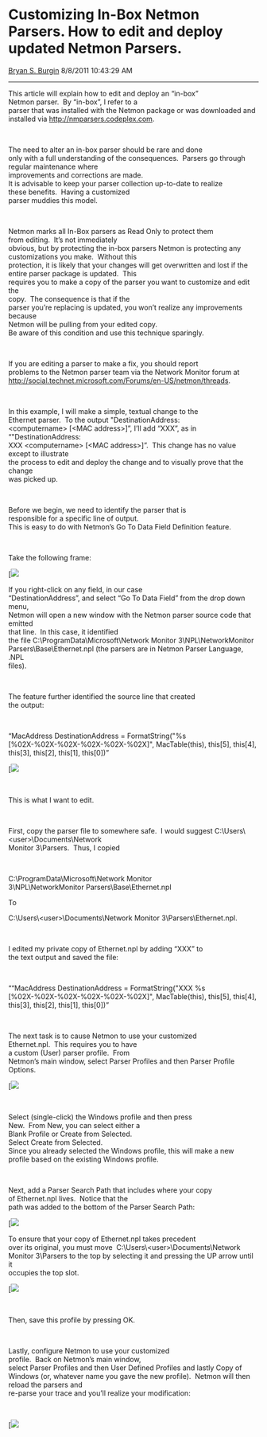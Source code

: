 <div id="page">

# Customizing In-Box Netmon Parsers. How to edit and deploy updated Netmon Parsers.

[Bryan S.
Burgin](https://social.msdn.microsoft.com/profile/Bryan%20S.%20Burgin)
8/8/2011 10:43:29 AM

-----

<div id="content">

This article will explain how to edit and deploy an “in-box”  
Netmon parser.  By “in-box”, I refer to a  
parser that was installed with the Netmon package or was downloaded
and  
installed via <http://nmparsers.codeplex.com>.

 

The need to alter an in-box parser should be rare and done  
only with a full understanding of the consequences.  Parsers go through
regular maintenance where  
improvements and corrections are made.   
It is advisable to keep your parser collection up-to-date to realize  
these benefits.  Having a customized  
parser muddies this model.

 

Netmon marks all In-Box parsers as Read Only to protect them  
from editing.  It’s not immediately  
obvious, but by protecting the in-box parsers Netmon is protecting any  
customizations you make.  Without this  
protection, it is likely that your changes will get overwritten and lost
if the  
entire parser package is updated.  This  
requires you to make a copy of the parser you want to customize and edit
the  
copy.  The consequence is that if the  
parser you’re replacing is updated, you won’t realize any improvements
because  
Netmon will be pulling from your edited copy.   
Be aware of this condition and use this technique sparingly.

 

If you are editing a parser to make a fix, you should report  
problems to the Netmon parser team via the Network Monitor forum at
<http://social.technet.microsoft.com/Forums/en-US/netmon/threads>.

 

In this example, I will make a simple, textual change to the  
Ethernet parser.  To the output "DestinationAddress:  
\<computername\> \[\<MAC address\>\]”, I’ll add “XXX”, as in
“"DestinationAddress:  
XXX \<computername\> \[\<MAC address\>\]”.  This change has no value
except to illustrate  
the process to edit and deploy the change and to visually prove that the
change  
was picked up.

 

Before we begin, we need to identify the parser that is  
responsible for a specific line of output.   
This is easy to do with Netmon’s Go To Data Field Definition feature.

 

Take the following
frame:

[![](images/8507.1.bmp)

If you right-click on any field, in our case  
“DestinationAddress”, and select “Go To Data Field” from the drop down
menu,  
Netmon will open a new window with the Netmon parser source code that
emitted  
that line.  In this case, it identified  
the file C:\\ProgramData\\Microsoft\\Network Monitor
3\\NPL\\NetworkMonitor  
Parsers\\Base\\Ethernet.npl (the parsers are in Netmon Parser Language,
.NPL  
files).

 

The feature further identified the source line that created  
the output:

 

“MacAddress DestinationAddress = FormatString("%s  
\[%02X-%02X-%02X-%02X-%02X-%02X\]", MacTable(this), this\[5\],
this\[4\],  
this\[3\], this\[2\], this\[1\],
this\[0\])”

[![](images/6574.2.bmp)

 

This is what I want to edit.

 

First, copy the parser file to somewhere safe.  I would suggest
C:\\Users\\\<user\>\\Documents\\Network  
Monitor 3\\Parsers.  Thus, I copied

 

C:\\ProgramData\\Microsoft\\Network Monitor  
3\\NPL\\NetworkMonitor Parsers\\Base\\Ethernet.npl

To

C:\\Users\\\<user\>\\Documents\\Network Monitor
3\\Parsers\\Ethernet.npl.

 

I edited my private copy of Ethernet.npl by adding “XXX” to  
the text output and saved the file:

 

““MacAddress DestinationAddress = FormatString("XXX %s  
\[%02X-%02X-%02X-%02X-%02X-%02X\]", MacTable(this), this\[5\],
this\[4\],  
this\[3\], this\[2\], this\[1\], this\[0\])”

 

The next task is to cause Netmon to use your customized  
Ethernet.npl.  This requires you to have  
a custom (User) parser profile.  From  
Netmon’s main window, select Parser Profiles and then Parser Profile
Options.

[![](images/2335.3.bmp)

 

Select (single-click) the Windows profile and then press  
New.  From New, you can select either a  
Blank Profile or Create from Selected.   
Select Create from Selected.   
Since you already selected the Windows profile, this will make a new  
profile based on the existing Windows profile.

 

Next, add a Parser Search Path that includes where your copy  
of Ethernet.npl lives.  Notice that the  
path was added to the bottom of the Parser Search
Path:

[![](images/6560.4.bmp)

[](images/8875.4.bmp)

To ensure that your copy of Ethernet.npl takes precedent  
over its original, you must move 
C:\\Users\\\<user\>\\Documents\\Network  
Monitor 3\\Parsers to the top by selecting it and pressing the UP arrow
until it  
occupies the top
slot.

[![](images/6562.5.bmp)

 

Then, save this profile by pressing OK.

 

Lastly, configure Netmon to use your customized  
profile.  Back on Netmon’s main window,  
select Parser Profiles and then User Defined Profiles and lastly Copy
of  
Windows (or, whatever name you gave the new profile).  Netmon will then
reload the parsers and  
re-parse your trace and you’ll realize your
modification:

 

[![](images/4370.6.bmp)

 

</div>

</div>
